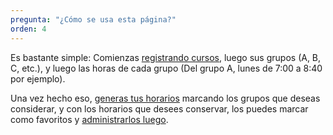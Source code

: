 ```yaml
---
pregunta: "¿Cómo se usa esta página?"
orden: 4
---
```

Es bastante simple: Comienzas [registrando cursos](/administrador-horarios/registrar), luego sus grupos (A, B, C, etc.), y luego las horas de cada grupo (Del grupo A, lunes de 7:00 a 8:40 por ejemplo).

Una vez hecho eso, [generas tus horarios](/administrador-horarios/) marcando los grupos que deseas considerar, y con los horarios que desees conservar, los puedes marcar como favoritos y [administrarlos luego](/administrador-horarios/administrar).